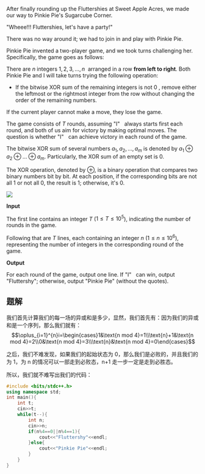 After finally rounding up the Fluttershies at Sweet Apple Acres, we made our way to Pinkie Pie's Sugarcube Corner.

"Wheee!!! Fluttershies, let's have a party!"

There was no way around it; we had to join in and play with Pinkie Pie.

Pinkie Pie invented a two-player game, and we took turns challenging her. Specifically, the game goes as follows:

There are $n$ integers $1,2,3,\dots,n$ ​ arranged in a row **from left to right**. Both Pinkie Pie and I will take turns trying the following operation:

-   If the bitwise XOR sum of the remaining integers is not $0$ ​, remove either the leftmost or the rightmost integer from the row without changing the order of the remaining numbers.

If the current player cannot make a move, they lose the game.

The game consists of $T$ rounds, assuming "I"   always starts first each round, and both of us aim for victory by making optimal moves. The question is whether "I"   can achieve victory in each round of the game.

The bitwise XOR sum of several numbers $a_1,a_2,\dots,a_m$ is denoted by $a_1 \oplus a_2 \oplus \dots \oplus a_m$. Particularly, the XOR sum of an empty set is $0$.

The XOR operation, denoted by $\oplus$, is a binary operation that compares two binary numbers bit by bit. At each position, if the corresponding bits are not all $1$ or not all $0$, the result is $1$; otherwise, it's $0$.

![](https://espresso.codeforces.com/55c348724e8a405ab2f51f8ba1a9e2c18b392d56.png)

**Input**

The first line contains an integer $T$ ($1 \leq T \leq 10^5$), indicating the number of rounds in the game.

Following that are $T$ lines, each containing an integer $n$ ($1 \leq n \leq 10^6$), representing the number of integers in the corresponding round of the game.

**Output**

For each round of the game, output one line. If "I"   can win, output "Fluttershy"; otherwise, output "Pinkie Pie" (without the quotes).

## 题解
我们首先计算我们的每一场的异或和是多少，显然，我们首先有：因为我们的异或和是一个序列，那么我们就有：$$\oplus_{i=1}^{n}i=\begin{cases}1&\text{n mod 4}=1\\\text{n}+1&\text{n mod 4}=2\\0&\text{n mod 4}=3\\\text{n}&\text{n mod 4}=0\end{cases}$$

之后，我们不难发现，如果我们的起始状态为 0，那么我们是必败的，并且我们的为 1，为 n 的情况可以一部走到必败态，n+1 走一步一定是走到必胜态。

所以，我们就不难写出我们的代码：
```cpp
#include <bits/stdc++.h>
using namespace std;
int main(){
	int t;
	cin>>t;
	while(t--){
		int n;
		cin>>n;
		if(n%4==0||n%4==1){
			cout<<"Fluttershy"<<endl;
		}else{
			cout<<"Pinkie Pie"<<endl;
		}
	}
} 
```